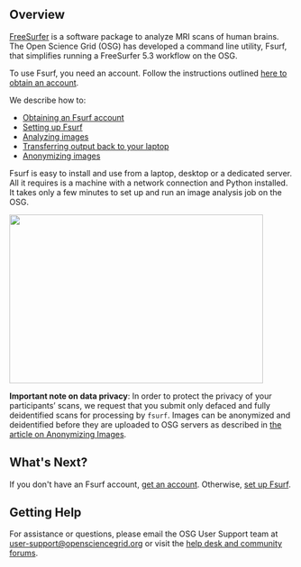 [title]: - "Introduction to Fsurf and FreeSurfer"
 
## Overview

[FreeSurfer](http://freesurfer.net/) is a software package to analyze MRI scans of human brains. The Open Science Grid (OSG) has developed a command line utility, Fsurf, that simplifies running a FreeSurfer 5.3 workflow on the OSG.  

To use Fsurf, you need an account. Follow the instructions outlined [here to obtain an account](https://support.opensciencegrid.org/support/solutions/articles/12000008487-request-a-fsurf-account-).

We describe how to:

* [Obtaining an Fsurf account](https://support.opensciencegrid.org/support/solutions/articles/12000008487-request-a-fsurf-account-)
* [Setting up Fsurf](https://support.opensciencegrid.org/support/solutions/articles/12000008488-set-up-fsurf-on-your-laptop)
* [Analyzing images](https://support.opensciencegrid.org/support/solutions/articles/12000008490-anlysis-of-a-brain-mri-scan)
* [Transferring output back to your laptop](https://support.opensciencegrid.org/support/solutions/articles/12000008491-managing-your-output-files)
* [Anonymizing images](https://support.opensciencegrid.org/solution/articles/12000008493-anonymizing-images)

Fsurf is easy to install and use from a laptop, desktop or a dedicated server. All it requires is a machine with a network connection and Python installed.  It takes only a few minutes to set up and run an image analysis job on the OSG.  

<img src="https://raw.githubusercontent.com/OSGConnect/connectbook/master/FsurfRemote/Figs/FsurfTool.png" width="450px" height="300px" />

**Important note on data privacy**:  In order to protect the privacy of your participants’ scans, we request that you submit only defaced and fully deidentified scans for processing by `fsurf`.  Images can be anonymized and deidentified before they are uploaded to OSG servers as described in [the article on Anonymizing Images](https://support.opensciencegrid.org/support/solutions/articles/12000008493-anonymizing-images).

## What's Next?
If you don't have an Fsurf account, 
[get an account](https://support.opensciencegrid.org/solution/articles/12000008487-requesting-an-fsurf-account). 
Otherwise, [set up Fsurf](https://support.opensciencegrid.org/solution/articles/12000008488-set-up-fsurf-on-your-laptop). 

## Getting Help
For assistance or questions, please email the OSG User Support team  at [user-support@opensciencegrid.org](mailto:user-support@opensciencegrid.org) or visit the [help desk and community forums](http://support.opensciencegrid.org).


